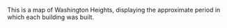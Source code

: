 This is a map of Washington Heights, displaying the approximate period in which each building was built. 
